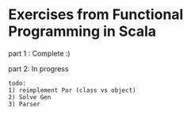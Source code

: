 # Exercises from Functional Programming in Scala
part 1 : Complete :)

part 2: In progress

    todo: 
    1) reimplement Par (class vs object)
    2) Solve Gen
    3) Parser
      
